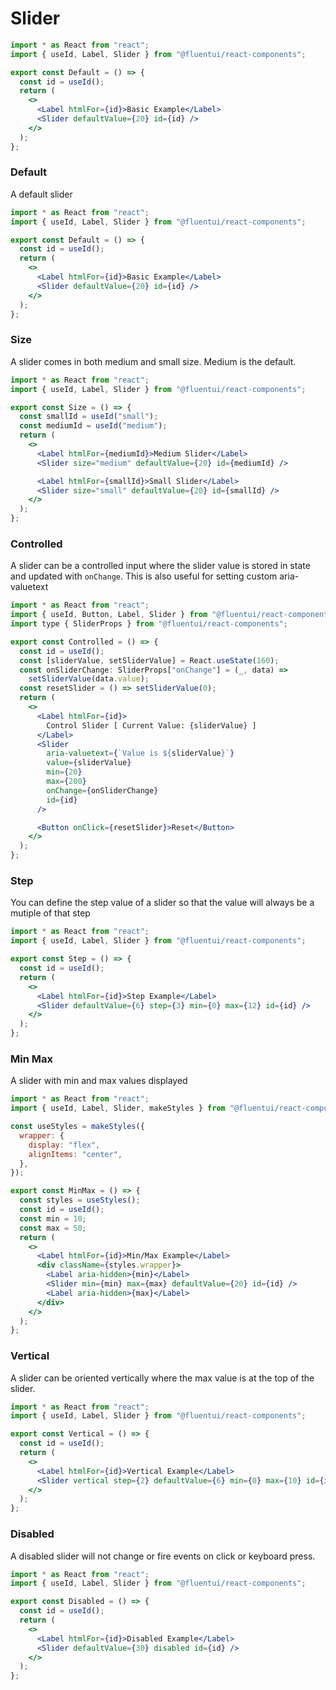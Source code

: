 # Slider

```jsx
import * as React from "react";
import { useId, Label, Slider } from "@fluentui/react-components";

export const Default = () => {
  const id = useId();
  return (
    <>
      <Label htmlFor={id}>Basic Example</Label>
      <Slider defaultValue={20} id={id} />
    </>
  );
};
```

### Default

A default slider

```jsx
import * as React from "react";
import { useId, Label, Slider } from "@fluentui/react-components";

export const Default = () => {
  const id = useId();
  return (
    <>
      <Label htmlFor={id}>Basic Example</Label>
      <Slider defaultValue={20} id={id} />
    </>
  );
};
```

### Size

A slider comes in both medium and small size. Medium is the default.

```jsx
import * as React from "react";
import { useId, Label, Slider } from "@fluentui/react-components";

export const Size = () => {
  const smallId = useId("small");
  const mediumId = useId("medium");
  return (
    <>
      <Label htmlFor={mediumId}>Medium Slider</Label>
      <Slider size="medium" defaultValue={20} id={mediumId} />

      <Label htmlFor={smallId}>Small Slider</Label>
      <Slider size="small" defaultValue={20} id={smallId} />
    </>
  );
};
```

### Controlled

A slider can be a controlled input where the slider value is stored in state and updated with `onChange`. This is also useful for setting custom aria-valuetext

```jsx
import * as React from "react";
import { useId, Button, Label, Slider } from "@fluentui/react-components";
import type { SliderProps } from "@fluentui/react-components";

export const Controlled = () => {
  const id = useId();
  const [sliderValue, setSliderValue] = React.useState(160);
  const onSliderChange: SliderProps["onChange"] = (_, data) =>
    setSliderValue(data.value);
  const resetSlider = () => setSliderValue(0);
  return (
    <>
      <Label htmlFor={id}>
        Control Slider [ Current Value: {sliderValue} ]
      </Label>
      <Slider
        aria-valuetext={`Value is ${sliderValue}`}
        value={sliderValue}
        min={20}
        max={200}
        onChange={onSliderChange}
        id={id}
      />

      <Button onClick={resetSlider}>Reset</Button>
    </>
  );
};
```

### Step

You can define the step value of a slider so that the value will always be a mutiple of that step

```jsx
import * as React from "react";
import { useId, Label, Slider } from "@fluentui/react-components";

export const Step = () => {
  const id = useId();
  return (
    <>
      <Label htmlFor={id}>Step Example</Label>
      <Slider defaultValue={6} step={3} min={0} max={12} id={id} />
    </>
  );
};
```

### Min Max

A slider with min and max values displayed

```jsx
import * as React from "react";
import { useId, Label, Slider, makeStyles } from "@fluentui/react-components";

const useStyles = makeStyles({
  wrapper: {
    display: "flex",
    alignItems: "center",
  },
});

export const MinMax = () => {
  const styles = useStyles();
  const id = useId();
  const min = 10;
  const max = 50;
  return (
    <>
      <Label htmlFor={id}>Min/Max Example</Label>
      <div className={styles.wrapper}>
        <Label aria-hidden>{min}</Label>
        <Slider min={min} max={max} defaultValue={20} id={id} />
        <Label aria-hidden>{max}</Label>
      </div>
    </>
  );
};
```

### Vertical

A slider can be oriented vertically where the max value is at the top of the slider.

```jsx
import * as React from "react";
import { useId, Label, Slider } from "@fluentui/react-components";

export const Vertical = () => {
  const id = useId();
  return (
    <>
      <Label htmlFor={id}>Vertical Example</Label>
      <Slider vertical step={2} defaultValue={6} min={0} max={10} id={id} />
    </>
  );
};
```

### Disabled

A disabled slider will not change or fire events on click or keyboard press.

```jsx
import * as React from "react";
import { useId, Label, Slider } from "@fluentui/react-components";

export const Disabled = () => {
  const id = useId();
  return (
    <>
      <Label htmlFor={id}>Disabled Example</Label>
      <Slider defaultValue={30} disabled id={id} />
    </>
  );
};
```